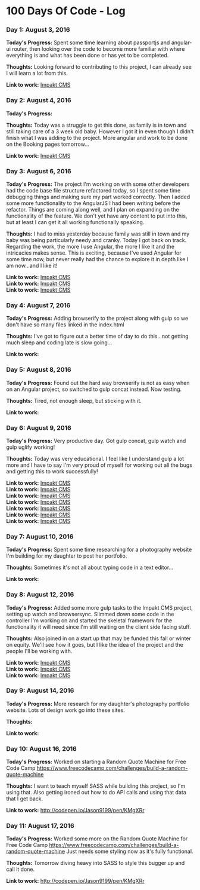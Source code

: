 # 100 Days Of Code - Log

### Day 1: August 3, 2016

**Today's Progress:** Spent some time learning about passportjs and angular-ui router, then looking over the code to become more familiar with where everything is and what has been done or has yet to be completed.

**Thoughts:** Looking forward to contributing to this project, I can already see I will learn a lot from this.

**Link to work:** [Impakt CMS](https://github.com/Impakt-cms/Impakt_cms/commit/65ff98b1c5f885fcf65f6af6b65120000fa59b66)

### Day 2: August 4, 2016

**Today's Progress:** 

**Thoughts:** Today was a struggle to get this done, as family is in town and still taking care of a 3 week old baby. However I got it in even though I didn't finish what I was adding to the project. More angular and work to be done on the Booking pages tomorrow...

**Link to work:** [Impakt CMS](https://github.com/Impakt-cms/Impakt_cms/commit/993c614e9e2f8934f21284da221ec0a6af0f3918)

### Day 3: August 6, 2016

**Today's Progress:** The project I'm working on with some other developers had the code base file structure refactored today, so I spent some time debugging things and making sure my part worked correctly. Then I added some more functionality to the AngularJS I had been writing before the refactor. Things are coming along well, and I plan on expanding on the functionality of the feature. We don't yet have any content to put into this, but at least I can get it all working functionally speaking.

**Thoughts:** I had to miss yesterday because family was still in town and my baby was being particularly needy and cranky. Today I got back on track. Regarding the work, the more I use Angular, the more I like it and the intricacies makes sense. This is exciting, because I've used Angular for some time now, but never really had the chance to explore it in depth like I am now...and I like it!

**Link to work:** [Impakt CMS](https://github.com/Impakt-cms/Impakt_cms/commit/682c3d844e713317be4abc28779d06cdf0acc459)  
**Link to work:** [Impakt CMS](https://github.com/Impakt-cms/Impakt_cms/commit/bc9a1a22580bc9deb32d4074d711dffa14ca9ca3)  
**Link to work:** [Impakt CMS](https://github.com/Impakt-cms/Impakt_cms/commit/7ff8f431f40d526fc320eceffb532fe3e31cded5)

### Day 4: August 7, 2016

**Today's Progress:** Adding browserify to the project along with gulp so we don't have so many files linked in the index.html

**Thoughts:** I've got to figure out a better time of day to do this...not getting much sleep and coding late is slow going...

**Link to work:** 

### Day 5: August 8, 2016

**Today's Progress:** Found out the hard way browserify is not as easy when on an Angular project, so switched to gulp concat instead. Now testing.

**Thoughts:** Tired, not enough sleep, but sticking with it.

**Link to work:** 

### Day 6: August 9, 2016

**Today's Progress:** Very productive day. Got gulp concat, gulp watch and gulp uglify working!

**Thoughts:** Today was very educational. I feel like I understand gulp a lot more and I have to say I'm very proud of myself for working out all the bugs and getting this to work successfully!

**Link to work:** [Impakt CMS](https://github.com/Impakt-cms/Impakt_cms/commit/37043fa3bec50eef8c4f269ff0a25287587e3405)  
**Link to work:** [Impakt CMS](https://github.com/Impakt-cms/Impakt_cms/commit/c08df56340be928d8c1cd362d68a9647115912ed)  
**Link to work:** [Impakt CMS](https://github.com/Impakt-cms/Impakt_cms/commit/24f356b92440ea5fc43da8b4857ded9ab4794a49)  
**Link to work:** [Impakt CMS](https://github.com/Impakt-cms/Impakt_cms/commit/aa0247c83ad15fd35a56829391f62bd41001d454)  
**Link to work:** [Impakt CMS](https://github.com/Impakt-cms/Impakt_cms/commit/05289b621a6580b4353b01b5f885e9ac6769f138)  
**Link to work:** [Impakt CMS](https://github.com/Impakt-cms/Impakt_cms/commit/ac8dcd2e85eaa308211fe15bd4938cff459a2f63)  
**Link to work:** [Impakt CMS](https://github.com/Impakt-cms/Impakt_cms/commit/b72b3e7ef5b88c92f8f99b0916393acc80e8b0bc)

### Day 7: August 10, 2016

**Today's Progress:** Spent some time researching for a photography website I'm building for my daughter to post her portfolio.

**Thoughts:** Sometimes it's not all about typing code in a text editor...

**Link to work:**

### Day 8: August 12, 2016

**Today's Progress:** Added some more gulp tasks to the Impakt CMS project, setting up watch and browsersync. Slimmed down some code in the controller I'm working on and started the skeletal framework for the functionality it will need since I'm still waiting on the client side facing stuff.

**Thoughts:** Also joined in on a start up that may be funded this fall or winter on equity. We'll see how it goes, but I like the idea of the project and the people I'll be working with.

**Link to work:** [Impakt CMS](https://github.com/Impakt-cms/Impakt_cms/commit/42dd515bd523b4f1dc0858ac94b14352f132cb07)  
**Link to work:** [Impakt CMS](https://github.com/Impakt-cms/Impakt_cms/commit/dfecb6244aff81e6f592b26b5a572f96104f0ce1)  
**Link to work:** [Impakt CMS](https://github.com/Impakt-cms/Impakt_cms/commit/c32775895202aa71924822d6920168bdec3f06a6)

### Day 9: August 14, 2016

**Today's Progress:** More research for my daughter's photography portfolio website. Lots of design work go into these sites.

**Thoughts:** 

**Link to work:** 

### Day 10: August 16, 2016

**Today's Progress:** Worked on starting a Random Quote Machine for Free Code Camp https://www.freecodecamp.com/challenges/build-a-random-quote-machine

**Thoughts:** I want to teach myself SASS while building this project, so I'm using that. Also getting ironed out how to do API calls and using that data that I get back.

**Link to work:** http://codepen.io/Jason9199/pen/KMgXRr

### Day 11: August 17, 2016

**Today's Progress:** Worked some more on the Random Quote Machine for Free Code Camp https://www.freecodecamp.com/challenges/build-a-random-quote-machine Just needs some styling now as it's fully functional.

**Thoughts:** Tomorrow diving heavy into SASS to style this bugger up and call it done.

**Link to work:** http://codepen.io/Jason9199/pen/KMgXRr